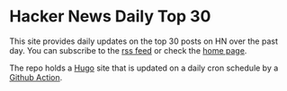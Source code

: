 # Hacker News Daily Top 30

This site provides daily updates on the top 30 posts on HN over the past day.
You can subscribe to the [rss feed](https://hackernews.lilymara.xyz/index.xml)
or check the [home page](https://hackernews.lilymara.xyz).

The repo holds a [Hugo](https://gohugo.io) site that is updated on a daily cron
schedule by a [Github Action](./.github/workflows/main.yml).
